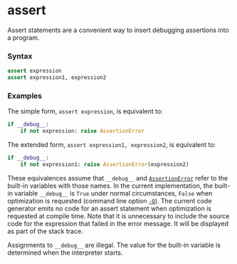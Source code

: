 # assert

Assert statements are a convenient way to insert debugging assertions into a program.

### Syntax
```python
assert expression
assert expression1, expression2
```

### Examples
The simple form, `assert expression`, is equivalent to:
```python
if __debug__:
    if not expression: raise AssertionError
```

The extended form, `assert expression1, expression2`, is equivalent to:
```python
if __debug__:
    if not expression1: raise AssertionError(expression2)
```

These equivalences assume that `__debug__` and [`AssertionError`](/exceptions/AssertionError.md) refer to the built-in variables with those names. In the current implementation, the built-in variable `__debug__` is `True` under normal circumstances, `False` when optimization is requested (command line option [`-O`](/command-line/?id=-o)). The current code generator emits no code for an assert statement when optimization is requested at compile time. Note that it is unnecessary to include the source code for the expression that failed in the error message. It will be displayed as part of the stack trace.

Assignments to `__debug__` are illegal. The value for the built-in variable is determined when the interpreter starts.